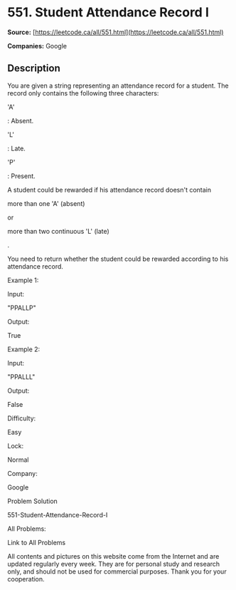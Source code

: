 # 551. Student Attendance Record I

**Source:** [https://leetcode.ca/all/551.html](https://leetcode.ca/all/551.html)

**Companies:** Google

## Description

You are given a string representing an attendance record for a student. The record only contains
    the following three characters:

'A'

: Absent.

'L'

: Late.

'P'

: Present.

A student could be rewarded if his attendance record doesn't contain

more than one 'A'
        (absent)

or

more than two continuous 'L' (late)

.

You need to return whether the student could be rewarded according to his attendance
        record.

Example 1:

Input:

"PPALLP"

Output:

True

Example 2:

Input:

"PPALLL"

Output:

False

Difficulty:

Easy

Lock:

Normal

Company:

Google

Problem Solution

551-Student-Attendance-Record-I

All Problems:

Link to All Problems

All contents and pictures on this website come from the Internet and are updated regularly every week. They are for personal study and research only, and should not be used for commercial purposes. Thank you for your cooperation.

